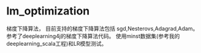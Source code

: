 # lm_optimization
梯度下降算法，
目前支持的梯度下降算法包括 sgd,Nesterovs,Adagrad,Adam。参考了deeplearning4j的梯度下降算法代码。
使用minst数据集(参考我的deeplearning_scala工程)和LR模型测试。
